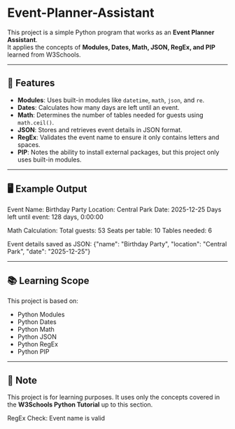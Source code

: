 # Event-Planner-Assistant

This project is a simple Python program that works as an **Event Planner Assistant**.  
It applies the concepts of **Modules, Dates, Math, JSON, RegEx, and PIP** learned from W3Schools.

---

## 🚀 Features
- **Modules**: Uses built-in modules like `datetime`, `math`, `json`, and `re`.
- **Dates**: Calculates how many days are left until an event.
- **Math**: Determines the number of tables needed for guests using `math.ceil()`.
- **JSON**: Stores and retrieves event details in JSON format.
- **RegEx**: Validates the event name to ensure it only contains letters and spaces.
- **PIP**: Notes the ability to install external packages, but this project only uses built-in modules.

---

## 🖥️ Example Output
Event Name: Birthday Party
Location: Central Park
Date: 2025-12-25
Days left until event: 128 days, 0:00:00

Math Calculation:
Total guests: 53
Seats per table: 10
Tables needed: 6

Event details saved as JSON:
{"name": "Birthday Party", "location": "Central Park", "date": "2025-12-25"}

---

## 📚 Learning Scope
This project is based on:
- Python Modules  
- Python Dates  
- Python Math  
- Python JSON  
- Python RegEx  
- Python PIP  

---

## 📝 Note
This project is for learning purposes. It uses only the concepts covered in the **W3Schools Python Tutorial** up to this section.


RegEx Check: Event name is valid
